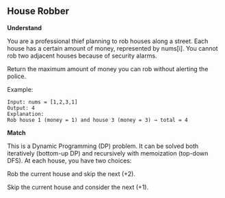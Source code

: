 ## House Robber

**Understand**

You are a professional thief planning to rob houses along a street.
Each house has a certain amount of money, represented by nums[i].
You cannot rob two adjacent houses because of security alarms.

Return the maximum amount of money you can rob without alerting the police.

Example:

```
Input: nums = [1,2,3,1]
Output: 4
Explanation:
Rob house 1 (money = 1) and house 3 (money = 3) → total = 4
```

**Match**

This is a Dynamic Programming (DP) problem.
It can be solved both iteratively (bottom-up DP) and recursively with memoization (top-down DFS).
At each house, you have two choices:

Rob the current house and skip the next (+2).

Skip the current house and consider the next (+1).
